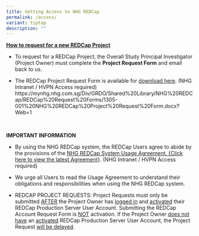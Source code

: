 ```yaml
---
title: Getting Access to NHG REDCap
permalink: /access/
variant: tiptap
description: ""
---
```

<p><strong><u>How to request for a new REDCap Project</u></strong>
</p>
<ul data-tight="true" class="tight">
<li>
<p>To request for a REDCap Project, the Overall Study Principal Investigator
(Project Owner) must complete the <strong>Project Request Form</strong> and
email back to us.</p>
</li>
<li>
<p>The REDCap Project Request Form is available for <a href="https://mynhg.nhg.com.sg/Div/GRDO/Shared%20Library/NHG%20REDCap/REDCap%20Request%20Forms/1305-001%20NHG%20REDCap%20Project%20Request%20Form.docx?Web=1" rel="noopener noreferrer nofollow" target="_blank">download here</a>.
(NHG Intranet / HVPN Access required)
<br><a rel="noopener noreferrer nofollow" target="_blank">https://mynhg.nhg.com.sg/Div/GRDO/Shared%20Library/NHG%20REDCap/REDCap%20Request%20Forms/1305-001%20NHG%20REDCap%20Project%20Request%20Form.docx?Web=1</a>
</p>
</li>
</ul>
<p>&nbsp;</p>
<p><strong>IMPORTANT INFORMATION</strong>
</p>
<ul data-tight="true" class="tight">
<li>
<p>By using the NHG REDCap system, the REDCap Users agree to abide by the
provisions of the <a href="https://mynhg.nhg.com.sg/Div/GRDO/Shared%20Library/NHG%20REDCap/REDCap%20Policies/1302-001%20NHG%20REDCap%20System%20Usage%20Agreement%20v1.pdf?Web=1" rel="noopener noreferrer nofollow" target="_blank">NHG REDCap System Usage Agreement. {Click here to view the latest Agreement}</a>.
(NHG Intranet / HVPN Access required)</p>
</li>
<li>
<p>We urge all Users to read the Usage Agreement to understand their obligations
and responsibilities when using the NHG REDCap system.</p>
</li>
<li>
<p>REDCAP PROJECT REQUESTS: Project Requests must only be submitted <u>AFTER</u> the
Project Owner has <u>logged in</u> and <u>activated</u> their REDCap Production
Server User Account. Submitting the REDCap Account Request Form is <u>NOT</u> activation.
If the Project Owner <u>does not have</u> an <u>activated</u> REDCap Production
Server User Account, the Project Request <u>will be delayed</u>.</p>
</li>
</ul>
<p></p>